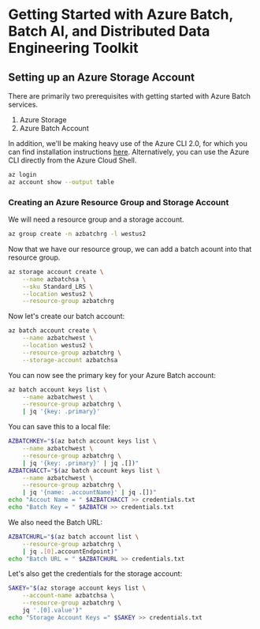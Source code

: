 # Getting Started with Azure Batch, Batch AI, and Distributed Data Engineering Toolkit

## Setting up an Azure Storage Account

There are primarily two prerequisites with getting started with Azure Batch services.

1. Azure Storage
2. Azure Batch Account

In addition, we'll be making heavy use of the Azure CLI 2.0, for which you can find installation instructions [here](https://docs.microsoft.com/en-us/cli/azure/install-azure-cli?view=azure-cli-latest). Alternatively, you can use the Azure CLI directly from the Azure Cloud Shell.

```bash
az login
az account show --output table
```

### Creating an Azure Resource Group and Storage Account

We will need a resource group and a storage account.

```bash
az group create -n azbatchrg -l westus2
```

Now that we have our resource group, we can add a batch acount into that resource group.
 
```bash
az storage account create \
	--name azbatchsa \
	--sku Standard_LRS \
	--location westus2 \
	--resource-group azbatchrg
```
Now let's create our batch account:

```bash
az batch account create \
	--name azbatchwest \
	--location westus2 \
	--resource-group azbatchrg \
	--storage-account azbatchsa
```

You can now see the primary key for your Azure Batch account:

```bash
az batch account keys list \
	--name azbatchwest \
	--resource-group azbatchrg \
	| jq '{key: .primary}'
```

You can save this to a local file:

```bash
AZBATCHKEY="$(az batch account keys list \
	--name azbatchwest \
	--resource-group azbatchrg \
	| jq '{key: .primary}' | jq .[])"
AZBATCHACCT="$(az batch account keys list \
	--name azbatchwest \
	--resource-group azbatchrg \
	| jq '{name: .accountName}' | jq .[])"
echo "Accout Name = " $AZBATCHACCT >> credentials.txt
echo "Batch Key = " $AZBATCH >> credentials.txt 
```
We also need the Batch URL:

```bash
AZBATCHURL="$(az batch account list \
	--resource-group azbatchrg \
	| jq .[0].accountEndpoint)"
echo "Batch URL = " $AZBATCHURL >> credentials.txt
```

Let's also get the credentials for the storage account:

```bash
SAKEY="$(az storage account keys list \
	--account-name azbatchsa \
	--resource-group azbatchrg \
	jq '.[0].value')"
echo "Storage Account Keys =" $SAKEY >> credentials.txt
```
